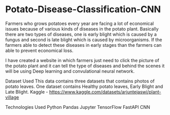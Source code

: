 # Potato-Disease-Classification-CNN
Farmers who grows potatoes every year are facing a lot of economical issues because of various kinds of diseases in the potato plant. Basically there are two types of diseases, one is early blight which is caused by a fungus and second is late blight which is caused by microorganisms. If the farmers able to detect these diseases in early stages than the farmers can able to prevent economical loss.

I have created a website in which farmers just need to click the picture of the potato plant and it can tell the type of diseases and behind the scenes it will be using Deep learning and convulational neural network.

Dataset Used
This data contains three datasets that contains photos of potato leaves. One dataset contains Healthy potato leaves, Early Blight and Late Blight.
Kaggle - https://www.kaggle.com/datasets/arjuntejaswi/plant-village

Technologies Used
Python Pandas Jupyter TensorFlow FastAPI CNN 
